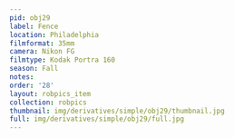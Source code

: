 ```yaml
---
pid: obj29
label: Fence
location: Philadelphia
filmformat: 35mm
camera: Nikon FG
filmtype: Kodak Portra 160
season: Fall
notes: 
order: '28'
layout: robpics_item
collection: robpics
thumbnail: img/derivatives/simple/obj29/thumbnail.jpg
full: img/derivatives/simple/obj29/full.jpg
---
```

